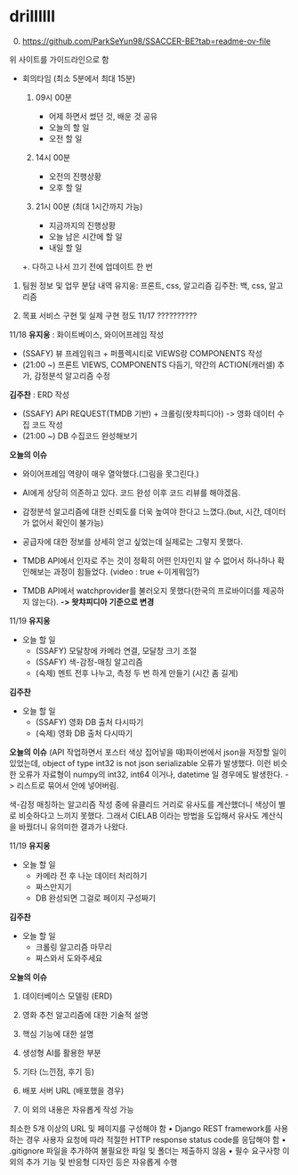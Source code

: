 # drillllll
0. https://github.com/ParkSeYun98/SSACCER-BE?tab=readme-ov-file

위 사이트를 가이드라인으로 함
- 회의타임 (최소 5분에서 최대 15분)
    1. 09시 00분
        - 어제 하면서 썼던 것, 배운 것 공유
        - 오늘의 할 일
        - 오전 할 일

    2. 14시 00분
        - 오전의 진행상황
        - 오후 할 일

    3. 21시 00분 (최대 1시간까지 가능)
        - 지금까지의 진행상황
        - 오늘 남은 시간에 할 일
        - 내일 할 일
        
    +. 다하고 나서 끄기 전에 업데이트 한 번

1. 팀원 정보 및 업무 분담 내역
유지웅: 프론트, css, 알고리즘
김주찬: 백, css, 알고리즘

2. 목표 서비스 구현 및 실제 구현 정도
11/17
??????????

11/18
**유지웅**
: 화이트베이스, 와이어프레임 작성
- (SSAFY) 뷰 프레임워크 + 퍼플렉시티로 VIEWS랑 COMPONENTS 작성
- (21:00 ~) 프론트 VIEWS, COMPONENTS 다듬기, 약간의 ACTION(캐러셀) 추가, 감정분석 알고리즘 수정

**김주찬**
: ERD 작성
- (SSAFY) API REQUEST(TMDB 기반) + 크롤링(왓챠피디아) -> 영화 데이터 수집 코드 작성
- (21:00 ~) DB 수집코드 완성해보기

**오늘의 이슈**
- 와이어프레임 역량이 매우 열악했다.(그림을 못그린다.)
- AI에게 상당히 의존하고 있다. 코드 완성 이후 코드 리뷰를 해야겠음.
- 감정분석 알고리즘에 대한 신뢰도를 더욱 높여야 한다고 느꼈다.(but, 시간, 데이터가 없어서 확인이 불가능)

- 공급자에 대한 정보를 상세히 얻고 싶었는데 실제로는 그렇지 못했다.
- TMDB API에서 인자로 주는 것이 정확히 어떤 인자인지 알 수 없어서 하나하나 확인해보는 과정이 힘들었다. (video : true <-이게뭐임?)
- TMDB API에서 watchprovider를 불러오지 못했다(한국의 프로바이더를 제공하지 않는다). **-> 왓챠피디아 기준으로 변경**

11/19
**유지웅**
- 오늘 할 일
    - (SSAFY) 모달창에 카메라 연결, 모달창 크기 조절
    - (SSAFY) 색-감정-매칭 알고리즘
    - (숙제) 멘트 전후 나누고, 측정 두 번 하게 만들기 (시간 좀 길게)

**김주찬**
- 오늘 할 일
    - (SSAFY) 영화 DB 출처 다시따기
    - (숙제) 영화 DB 출처 다시따기

**오늘의 이슈**
(API 작업하면서 포스터 색상 집어넣을 때)파이썬에서 json을 저장할 일이 있었는데, object of type int32 is not json serializable 오류가 발생했다. 이런 비슷한 오류가 자료형이 numpy의 int32, int64 이거나, datetime 일 경우에도 발생한다. -> 리스트로 묶어서 안에 넣어버림.

색-감정 매칭하는 알고리즘 작성 중에 유클리드 거리로 유사도를 계산했더니 색상이 별로 비슷하다고 느끼지 못했다. 그래서 CIELAB 이라는 방법을 도입해서 유사도 계산식을 바꿨더니 유의미한 결과가 나왔다.

11/19
**유지웅**
- 오늘 할 일
    - 카메라 전 후 나눈 데이터 처리하기
    - 짜스만지기
    - DB 완성되면 그걸로 페이지 구성짜기

**김주찬**
- 오늘 할 일
    - 크롤링 알고리즘 마무리
    - 짜스와서 도와주세요

**오늘의 이슈**


1. 데이터베이스 모델링 (ERD)


4. 영화 추천 알고리즘에 대한 기술적 설명


5. 핵심 기능에 대한 설명


6. 생성형 AI를 활용한 부분


7. 기타 (느낀점, 후기 등)


8. 배포 서버 URL (배포했을 경우)


9. 이 외의 내용은 자유롭게 작성 가능


최소한 5개 이상의 URL 및 페이지를 구성해야 함
• Django REST framework를 사용하는 경우 사용자 요청에 따라 적절한
HTTP response status code를 응답해야 함
• .gitignore 파일을 추가하여 불필요한 파일 및 폴더는 제출하지 않음
• 필수 요구사항 이 외의 추가 기능 및 반응형 디자인 등은 자유롭게 수행